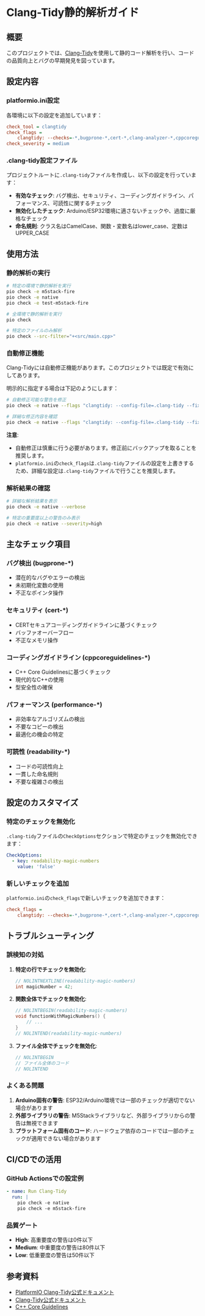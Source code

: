 # Clang-Tidy静的解析ガイド

## 概要

このプロジェクトでは、[Clang-Tidy](https://docs.platformio.org/en/stable/advanced/static-code-analysis/tools/clang-tidy.html)を使用して静的コード解析を行い、コードの品質向上とバグの早期発見を図っています。

## 設定内容

### platformio.ini設定

各環境に以下の設定を追加しています：

```ini
check_tool = clangtidy
check_flags = 
    clangtidy: --checks=-*,bugprone-*,cert-*,clang-analyzer-*,cppcoreguidelines-*,modernize-*,performance-*,portability-*,readability-*
check_severity = medium
```

### .clang-tidy設定ファイル

プロジェクトルートに`.clang-tidy`ファイルを作成し、以下の設定を行っています：

- **有効なチェック**: バグ検出、セキュリティ、コーディングガイドライン、パフォーマンス、可読性に関するチェック
- **無効化したチェック**: Arduino/ESP32環境に適さないチェックや、過度に厳格なチェック
- **命名規則**: クラス名はCamelCase、関数・変数名はlower_case、定数はUPPER_CASE

## 使用方法

### 静的解析の実行

```bash
# 特定の環境で静的解析を実行
pio check -e m5stack-fire
pio check -e native
pio check -e test-m5stack-fire

# 全環境で静的解析を実行
pio check

# 特定のファイルのみ解析
pio check --src-filter="+<src/main.cpp>"
```

### 自動修正機能

Clang-Tidyには自動修正機能があります。このプロジェクトでは既定で有効にしてあります。

明示的に指定する場合は下記のようにします：

```bash
# 自動修正可能な警告を修正
pio check -e native --flags "clangtidy: --config-file=.clang-tidy --fix"

# 詳細な修正内容を確認
pio check -e native --flags "clangtidy: --config-file=.clang-tidy --fix" --verbose
```

**注意**: 
- 自動修正は慎重に行う必要があります。修正前にバックアップを取ることを推奨します。
- `platformio.ini`の`check_flags`は`.clang-tidy`ファイルの設定を上書きするため、詳細な設定は`.clang-tidy`ファイルで行うことを推奨します。

### 解析結果の確認

```bash
# 詳細な解析結果を表示
pio check -e native --verbose

# 特定の重要度以上の警告のみ表示
pio check -e native --severity=high
```

## 主なチェック項目

### バグ検出 (bugprone-*)
- 潜在的なバグやエラーの検出
- 未初期化変数の使用
- 不正なポインタ操作

### セキュリティ (cert-*)
- CERTセキュアコーディングガイドラインに基づくチェック
- バッファオーバーフロー
- 不正なメモリ操作

### コーディングガイドライン (cppcoreguidelines-*)
- C++ Core Guidelinesに基づくチェック
- 現代的なC++の使用
- 型安全性の確保

### パフォーマンス (performance-*)
- 非効率なアルゴリズムの検出
- 不要なコピーの検出
- 最適化の機会の特定

### 可読性 (readability-*)
- コードの可読性向上
- 一貫した命名規則
- 不要な複雑さの検出

## 設定のカスタマイズ

### 特定のチェックを無効化

`.clang-tidy`ファイルの`CheckOptions`セクションで特定のチェックを無効化できます：

```yaml
CheckOptions:
  - key: readability-magic-numbers
    value: 'false'
```

### 新しいチェックを追加

`platformio.ini`の`check_flags`で新しいチェックを追加できます：

```ini
check_flags = 
    clangtidy: --checks=-*,bugprone-*,cert-*,clang-analyzer-*,cppcoreguidelines-*,modernize-*,performance-*,portability-*,readability-*,misc-*
```

## トラブルシューティング

### 誤検知の対処

1. **特定の行でチェックを無効化**:
   ```cpp
   // NOLINTNEXTLINE(readability-magic-numbers)
   int magicNumber = 42;
   ```

2. **関数全体でチェックを無効化**:
   ```cpp
   // NOLINTBEGIN(readability-magic-numbers)
   void functionWithMagicNumbers() {
       // ...
   }
   // NOLINTEND(readability-magic-numbers)
   ```

3. **ファイル全体でチェックを無効化**:
   ```cpp
   // NOLINTBEGIN
   // ファイル全体のコード
   // NOLINTEND
   ```

### よくある問題

1. **Arduino固有の警告**: ESP32/Arduino環境では一部のチェックが適切でない場合があります
2. **外部ライブラリの警告**: M5Stackライブラリなど、外部ライブラリからの警告は無視できます
3. **プラットフォーム固有のコード**: ハードウェア依存のコードでは一部のチェックが適用できない場合があります

## CI/CDでの活用

### GitHub Actionsでの設定例

```yaml
- name: Run Clang-Tidy
  run: |
    pio check -e native
    pio check -e m5stack-fire
```

### 品質ゲート

- **High**: 高重要度の警告は0件以下
- **Medium**: 中重要度の警告は80件以下
- **Low**: 低重要度の警告は50件以下

## 参考資料

- [PlatformIO Clang-Tidy公式ドキュメント](https://docs.platformio.org/en/stable/advanced/static-code-analysis/tools/clang-tidy.html)
- [Clang-Tidy公式ドキュメント](https://clang.llvm.org/extra/clang-tidy/)
- [C++ Core Guidelines](https://isocpp.github.io/CppCoreGuidelines/) 